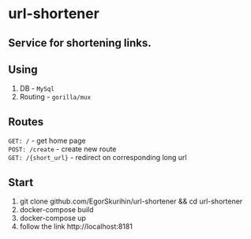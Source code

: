 # url-shortener

## Service for shortening links.

## Using
1. DB - `MySql`
1. Routing - `gorilla/mux`

## Routes
`GET: /` - get home page \
`POST: /create` - create new route \
`GET: /{short_url}` - redirect on corresponding long url

## Start
1. git clone github.com/EgorSkurihin/url-shortener && cd url-shortener 
1. docker-compose build
1. docker-compose up
1. follow the link http://localhost:8181